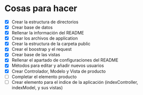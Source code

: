 # Cosas para hacer

- [x] Crear la estructura de directorios
- [x] Crear base de datos
- [x] Rellenar la información del README
- [x] Crear los archivos de application
- [x] Crear la estructura de la carpeta public
- [x] Crear el boostrap y el request
- [x] Crear base de las vistas
- [x] Rellenar el apartado de configuraciones del README
- [x] Métodos para editar y añadir nuevos usuarios
- [x] Crear Controlador, Modelo y Vista de producto
- [ ] Completar el elemento producto
- [ ] Crear elemento para el indice de la aplicación (indexController, indexModel, y sus vistas)
